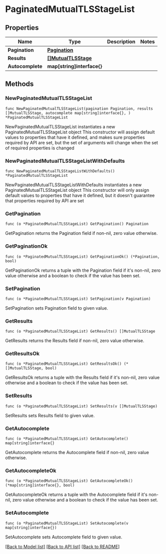 # PaginatedMutualTLSStageList

## Properties

Name | Type | Description | Notes
------------ | ------------- | ------------- | -------------
**Pagination** | [**Pagination**](Pagination.md) |  | 
**Results** | [**[]MutualTLSStage**](MutualTLSStage.md) |  | 
**Autocomplete** | **map[string]interface{}** |  | 

## Methods

### NewPaginatedMutualTLSStageList

`func NewPaginatedMutualTLSStageList(pagination Pagination, results []MutualTLSStage, autocomplete map[string]interface{}, ) *PaginatedMutualTLSStageList`

NewPaginatedMutualTLSStageList instantiates a new PaginatedMutualTLSStageList object
This constructor will assign default values to properties that have it defined,
and makes sure properties required by API are set, but the set of arguments
will change when the set of required properties is changed

### NewPaginatedMutualTLSStageListWithDefaults

`func NewPaginatedMutualTLSStageListWithDefaults() *PaginatedMutualTLSStageList`

NewPaginatedMutualTLSStageListWithDefaults instantiates a new PaginatedMutualTLSStageList object
This constructor will only assign default values to properties that have it defined,
but it doesn't guarantee that properties required by API are set

### GetPagination

`func (o *PaginatedMutualTLSStageList) GetPagination() Pagination`

GetPagination returns the Pagination field if non-nil, zero value otherwise.

### GetPaginationOk

`func (o *PaginatedMutualTLSStageList) GetPaginationOk() (*Pagination, bool)`

GetPaginationOk returns a tuple with the Pagination field if it's non-nil, zero value otherwise
and a boolean to check if the value has been set.

### SetPagination

`func (o *PaginatedMutualTLSStageList) SetPagination(v Pagination)`

SetPagination sets Pagination field to given value.


### GetResults

`func (o *PaginatedMutualTLSStageList) GetResults() []MutualTLSStage`

GetResults returns the Results field if non-nil, zero value otherwise.

### GetResultsOk

`func (o *PaginatedMutualTLSStageList) GetResultsOk() (*[]MutualTLSStage, bool)`

GetResultsOk returns a tuple with the Results field if it's non-nil, zero value otherwise
and a boolean to check if the value has been set.

### SetResults

`func (o *PaginatedMutualTLSStageList) SetResults(v []MutualTLSStage)`

SetResults sets Results field to given value.


### GetAutocomplete

`func (o *PaginatedMutualTLSStageList) GetAutocomplete() map[string]interface{}`

GetAutocomplete returns the Autocomplete field if non-nil, zero value otherwise.

### GetAutocompleteOk

`func (o *PaginatedMutualTLSStageList) GetAutocompleteOk() (*map[string]interface{}, bool)`

GetAutocompleteOk returns a tuple with the Autocomplete field if it's non-nil, zero value otherwise
and a boolean to check if the value has been set.

### SetAutocomplete

`func (o *PaginatedMutualTLSStageList) SetAutocomplete(v map[string]interface{})`

SetAutocomplete sets Autocomplete field to given value.



[[Back to Model list]](../README.md#documentation-for-models) [[Back to API list]](../README.md#documentation-for-api-endpoints) [[Back to README]](../README.md)


